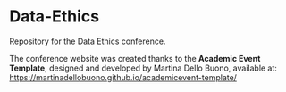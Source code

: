 # Data-Ethics
Repository for the Data Ethics conference.


The conference website was created thanks to the <b>Academic Event Template</b>, designed and developed by Martina Dello Buono, available at: https://martinadellobuono.github.io/academicevent-template/
